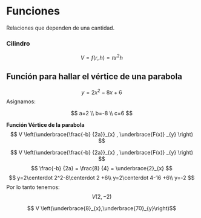 # Funciones
Relaciones que dependen de una cantidad. 
### Cilindro
$$ V = f(r, h) = \pi r^2h$$

## Función para hallar el vértice de una parabola
$$y = 2x^2-8x+6$$
Asignamos:

$$
a=2 \\ b=-8 \\ c=6
$$

**Función Vértice de la parabola**
$$
V \left(\underbrace{\frac{-b} {2a}}_{x} , \underbrace{F(x)} _{y} \right)  
$$

 $$
V \left(\underbrace{\frac{-b} {2a}}_{x} , \underbrace{F(x)} _{y} \right)  
$$
$$
\frac{-b} {2a} = \frac{8} {4} = \underbrace{2}_{x}
$$
$$
y=2\centerdot 2^2-8\centerdot 2 +6\\
y=2\centerdot 4-16 +6\\
y=-2
$$
Por lo tanto tenemos:
$$
V(2,-2)
$$

$$ V \left(\underbrace{8}_{x},\underbrace{70}_{y}\right)$$
<!--stackedit_data:
eyJoaXN0b3J5IjpbLTcwNzM4Mzc5MywxODQxMjc2NTEzLDE1OT
YzMDY3NDMsMTk0MTU0MTQ4OCwxMTE2MzMyNjkxLC00MDUwNDI3
NDYsLTE3NjMwMjMyODYsNjI4MDI3NzQ5LDE4Mzk0NTE0NzksLT
E2NjkxMTEzMzgsMTExMzQ2NDIzMiw1NTMyMzE4NjYsMTI3NzI2
MjU2OF19
-->